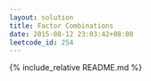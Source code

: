 ```yaml
---
layout: solution
title: Factor Combinations
date: 2015-08-12 23:03:42+08:00
leetcode_id: 254
---
```

{% include_relative README.md %}
